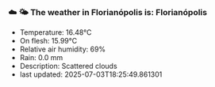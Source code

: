 ### ☁️ 🌤️  The weather in Florianópolis is: Florianópolis

- Temperature: 16.48°C
- On flesh: 15.99°C
- Relative air humidity: 69%
- Rain: 0.0 mm
- Description: Scattered clouds
- last updated: 2025-07-03T18:25:49.861301
